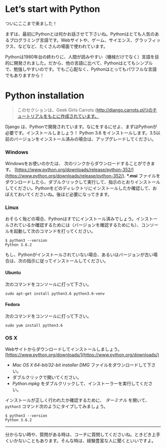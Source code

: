 # Let’s start with Python

ついにここまで来ました！

まずは、最初にPythonとは何かお話させて下さいね。Pythonはとても人気のあるプログラミング言語です。Webサイトや、ゲーム、サイエンス、グラッフィックス、などなど、たくさんの場面で使われています。

Pythonは1980年台の終わりに、人間が読みやすい（機械だけでなく）言語を目的に開発されました。だから、他の言語に比べて、Pythonはとてもシンプルで、勉強しやすいのです。でもご心配なく、Pythonはとってもパワフルな言語でもありますから！

# Python installation

> このセクションは、Geek Girls Carrots \([http://django.carrots.pl/\)のチュートリアルをもとに作成されています。](http://django.carrots.pl/%29のチュートリアルをもとに作成されています。)

Django は、Pythonで開発されています。なにをするにせよ、まずはPythonが必要です。インストールしましょう！ Python 3.6 をインストールします。3.5以前のバージョンをインストール済みの場合は、アップグレードしてください。

### Windows

Windowsをお使いのかたは、 次のリンクからダウンロードすることができます。 [https://www.python.org/downloads/release/python-352/](https://www.python.org/downloads/release/python-352/).  **\*.msi** ファイルをダウンロードしたら、ダブルクリックして実行して、指示のとおりインストールしてください。Pythonをどのディレクトリにインストールしたか確認して、おぼえておいてくださいね。後ほど必要になってきます。

### Linux

おそらく殆どの場合、Pythonはすでにインストール済みでしょう。インストールされているか確認するためには（バージョンを確認するためにも）、コンソールを起動して次のコマンドを打ってください。

```
$ python3 --version
Python 3.6.2
```

もし、Pythonがインストールされていない場合、あるいはバージョンが古い場合は、次の指示に従ってインストールしてください。

#### Ubuntu

次のコマンドをコンソールに打って下さい。

```
sudo apt-get install python3.6 python3.6-venv
```

#### Fedora

次のコマンドをコンソールに打って下さい。

```
sudo yum install python3.6
```

### OS X

Webサイトからダウンロードしてインストールしましょう。 [https://www.python.org/downloads/](https://www.python.org/downloads/)

* _Mac OS X 64-bit/32-bit installer_ _DMG_ ファイルをダウンロードして下さい。
* ダブルクリックで開いてください。
* _Python.mpkg_ をダブルクリックして、インストーラーを実行してください。

インストールが正しく行われたか確認するために、 _ターミナル_ を開いて、`python3` コマンド次のようにタイプしてみましょう。

```
$ python3 --version
Python 3.6.2
```

---

分からない時や、質問がある時は、コーチに質問してくださいね。ときどき上手くいかないこともあります。そんな時は、経験豊富な人に聞くといいですよ。

